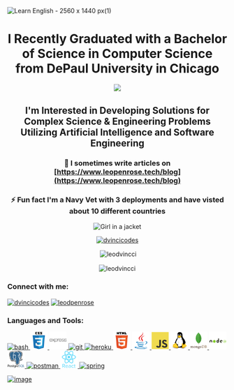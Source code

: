 <!-- <h1 align="center">Hi 👋, I'm Leo D. Penrose</h1> -->
![Learn English - 2560 x 1440 px(1)](https://user-images.githubusercontent.com/90817505/208836887-9ed422f9-2cfe-4f0e-9f31-06d949b70f79.jpeg)


<h1 align="center">I Recently Graduated with a Bachelor of Science in Computer Science from DePaul University in Chicago</h3>


<div  align="center">
<img src="https://camo.githubusercontent.com/beb64ff21c883e318e4f5db5231c2ba4175705bea1c9249e82a41ab375db4f75/68747470733a2f2f6d65646961322e67697068792e636f6d2f6d656469612f51737347456d706b79454f684243623765312f67697068792e6769663f6369643d656366303565343761306e336769316266716e74716d6f62386739616964316f796a327772336473336d67373030626c267269643d67697068792e676966" data-canonical-src="https://media2.giphy.com/media/QssGEmpkyEOhBCb7e1/giphy.gif?cid=ecf05e47a0n3gi1bfqntqmob8g9aid1oyj2wr3ds3mg700bl&amp;rid=giphy.gif" style="max-width: 100%; display: inline-block;" data-target="animated-image.originalImage">

</div>
<h2 align="center">I'm Interested in Developing Solutions for Complex Science & Engineering Problems Utilizing Artificial Intelligence and Software Engineering</h4>



<div  align="center">


<!-- ### 👨‍💻 All of my projects are available at [https://leodpenrose.netlify.app/](https://leodpenrose.netlify.app/)
 -->
 
### 📝 I sometimes write articles on [https://www.leopenrose.tech/blog](https://www.leopenrose.tech/blog)

<!--  <h3> 📫 How to reach me **leodpenrose@gmail.com </h3> -->

### ⚡ Fun fact **I'm a Navy Vet with 3 deployments and have visted about 10 different countries**
 
 
 
<div align="center">
 <img  src="https://media1.giphy.com/media/xT9IgzoKnwFNmISR8I/giphy.gif?cid=790b76112e65678dd24e210d71a5852237611636a2db0a16&rid=giphy.gif&ct=g" alt="Girl in a jacket" width="300" height="200"> 

</div>

<p align="center"> <a href="https://twitter.com/dvincicodes" target="blank"><img src="https://img.shields.io/twitter/follow/dvincicodes?logo=twitter&style=for-the-badge" alt="dvincicodes" /></a> </p>





<p>&nbsp;<img align="center" src="https://github-readme-stats.vercel.app/api?username=leodvincci&show_icons=true&locale=en" alt="leodvincci" /></p>
<p><img align="center" src="https://github-readme-streak-stats.herokuapp.com/?user=leodvincci&" alt="leodvincci" /></p>


</div>


<h3 align="left">Connect with me:</h3>
<p align="left">
<a href="https://twitter.com/dvincicodes" target="blank"><img align="center" src="https://raw.githubusercontent.com/rahuldkjain/github-profile-readme-generator/master/src/images/icons/Social/twitter.svg" alt="dvincicodes" height="30" width="40" /></a>
<a href="https://linkedin.com/in/leodpenrose" target="blank"><img align="center" src="https://raw.githubusercontent.com/rahuldkjain/github-profile-readme-generator/master/src/images/icons/Social/linked-in-alt.svg" alt="leodpenrose" height="30" width="40" /></a>
</p>

<h3 align="left">Languages and Tools:</h3>
<p align="left"> <a href="https://www.gnu.org/software/bash/" target="_blank" rel="noreferrer"> <img src="https://www.vectorlogo.zone/logos/gnu_bash/gnu_bash-icon.svg" alt="bash" width="40" height="40"/> </a> <a href="https://www.w3schools.com/css/" target="_blank" rel="noreferrer"> <img src="https://raw.githubusercontent.com/devicons/devicon/master/icons/css3/css3-original-wordmark.svg" alt="css3" width="40" height="40"/> </a> <a href="https://expressjs.com" target="_blank" rel="noreferrer"> <img src="https://raw.githubusercontent.com/devicons/devicon/master/icons/express/express-original-wordmark.svg" alt="express" width="40" height="40"/> </a> <a href="https://git-scm.com/" target="_blank" rel="noreferrer"> <img src="https://www.vectorlogo.zone/logos/git-scm/git-scm-icon.svg" alt="git" width="40" height="40"/> </a> <a href="https://heroku.com" target="_blank" rel="noreferrer"> <img src="https://www.vectorlogo.zone/logos/heroku/heroku-icon.svg" alt="heroku" width="40" height="40"/> </a> <a href="https://www.w3.org/html/" target="_blank" rel="noreferrer"> <img src="https://raw.githubusercontent.com/devicons/devicon/master/icons/html5/html5-original-wordmark.svg" alt="html5" width="40" height="40"/> </a> <a href="https://www.java.com" target="_blank" rel="noreferrer"> <img src="https://raw.githubusercontent.com/devicons/devicon/master/icons/java/java-original.svg" alt="java" width="40" height="40"/> </a> <a href="https://developer.mozilla.org/en-US/docs/Web/JavaScript" target="_blank" rel="noreferrer"> <img src="https://raw.githubusercontent.com/devicons/devicon/master/icons/javascript/javascript-original.svg" alt="javascript" width="40" height="40"/> </a> <a href="https://www.linux.org/" target="_blank" rel="noreferrer"> <img src="https://raw.githubusercontent.com/devicons/devicon/master/icons/linux/linux-original.svg" alt="linux" width="40" height="40"/> </a> <a href="https://www.mongodb.com/" target="_blank" rel="noreferrer"> <img src="https://raw.githubusercontent.com/devicons/devicon/master/icons/mongodb/mongodb-original-wordmark.svg" alt="mongodb" width="40" height="40"/> </a> <a href="https://nodejs.org" target="_blank" rel="noreferrer"> <img src="https://raw.githubusercontent.com/devicons/devicon/master/icons/nodejs/nodejs-original-wordmark.svg" alt="nodejs" width="40" height="40"/> </a> <a href="https://www.postgresql.org" target="_blank" rel="noreferrer"> <img src="https://raw.githubusercontent.com/devicons/devicon/master/icons/postgresql/postgresql-original-wordmark.svg" alt="postgresql" width="40" height="40"/> </a> <a href="https://postman.com" target="_blank" rel="noreferrer"> <img src="https://www.vectorlogo.zone/logos/getpostman/getpostman-icon.svg" alt="postman" width="40" height="40"/> </a> <a href="https://reactjs.org/" target="_blank" rel="noreferrer"> <img src="https://raw.githubusercontent.com/devicons/devicon/master/icons/react/react-original-wordmark.svg" alt="react" width="40" height="40"/> </a> <a href="https://spring.io/" target="_blank" rel="noreferrer"> <img src="https://www.vectorlogo.zone/logos/springio/springio-icon.svg" alt="spring" width="40" height="40"/> </a> </p>


[![image](https://user-images.githubusercontent.com/90817505/211534495-cca30583-c7fa-459d-8eae-d4058205276a.png)](https://github.com/leodvincci/leodvincci/raw/output/github-contribution-grid-snake.svg)

